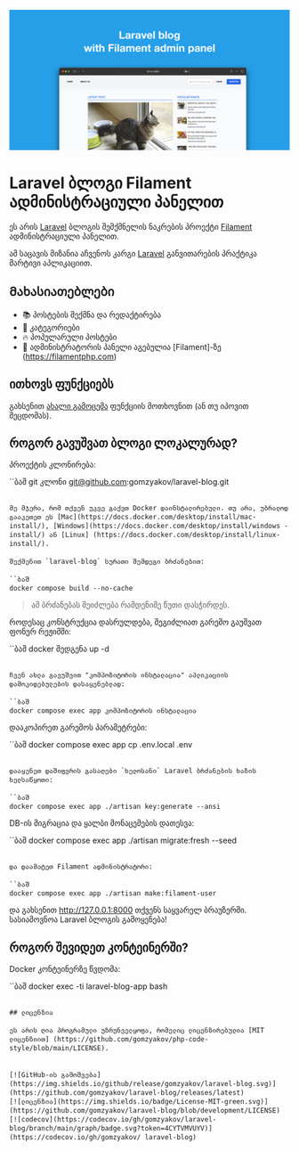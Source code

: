 ![Laravel ბლოგი Filament-ის ადმინისტრაციული პანელით](./docs/social-preview-en.png)

# Laravel ბლოგი Filament ადმინისტრაციული პანელით

ეს არის [Laravel](https://laravel.com) ბლოგის შემქმნელის ნაკრების პროექტი [Filament](https://filamentphp.com) ადმინისტრაციული პანელით.

ამ საცავის მიზანია აჩვენოს კარგი [Laravel](https://laravel.com) განვითარების პრაქტიკა მარტივი აპლიკაციით.

## Მახასიათებლები

- 📚 პოსტების შექმნა და რედაქტირება
- 🥑 კატეგორიები
- :fire: პოპულარული პოსტები
- :hatched_chick: ადმინისტრატორის პანელი აგებულია [Filament]-ზე (https://filamentphp.com)

## ითხოვს ფუნქციებს

გახსენით [ახალი გამოცემა](https://github.com/gomzyakov/laravel-blog/issues/new) ფუნქციის მოთხოვნით (ან თუ იპოვით შეცდომას).

## როგორ გავუშვათ ბლოგი ლოკალურად?

პროექტის კლონირება:

``ბაშ
git კლონი git@github.com:gomzyakov/laravel-blog.git
```

მე მჯერა, რომ თქვენ უკვე გაქვთ Docker დაინსტალირებული. თუ არა, უბრალოდ გააკეთეთ ეს [Mac](https://docs.docker.com/desktop/install/mac-install/), [Windows](https://docs.docker.com/desktop/install/windows -install/) ან [Linux] (https://docs.docker.com/desktop/install/linux-install/).

შექმენით `laravel-blog` სურათი შემდეგი ბრძანებით:

``ბაშ
docker compose build --no-cache
```

>ამ ბრძანებას შეიძლება რამდენიმე წუთი დასჭირდეს.

როდესაც კონსტრუქცია დასრულდება, შეგიძლიათ გარემო გაუშვათ ფონურ რეჟიმში:

``ბაშ
docker შედგენა up -d
```

ჩვენ ახლა გავუშვით "კომპოზიტორის ინსტალაცია" აპლიკაციის დამოკიდებულების დასაყენებლად:

``ბაშ
docker compose exec app კომპოზიტორის ინსტალაცია
```

დააკოპირეთ გარემოს პარამეტრები:

``ბაშ
docker compose exec app cp .env.local .env
```

დააყენეთ დაშიფვრის გასაღები `ხელოსანი` Laravel ბრძანების ხაზის ხელსაწყოთი:

``ბაშ
docker compose exec app ./artisan key:generate --ansi
```

DB-ის მიგრაცია და ყალბი მონაცემების დათესვა:

``ბაშ
docker compose exec app ./artisan migrate:fresh --seed
```

და დაამატეთ Filament ადმინისტრატორი:

``ბაშ
docker compose exec app ./artisan make:filament-user
```

და გახსენით http://127.0.0.1:8000 თქვენს საყვარელ ბრაუზერში. სასიამოვნოა Laravel ბლოგის გამოყენება!

## როგორ შევიდეთ კონტეინერში?

Docker კონტეინერზე წვდომა:

``ბაშ
docker exec -ti laravel-blog-app bash
```

## ლიცენზია

ეს არის ღია პროგრამული უზრუნველყოფა, რომელიც ლიცენზირებულია [MIT ლიცენზიით] (https://github.com/gomzyakov/php-code-style/blob/main/LICENSE).


[![GitHub-ის გამოშვება](https://img.shields.io/github/release/gomzyakov/laravel-blog.svg)](https://github.com/gomzyakov/laravel-blog/releases/latest)
[![ლიცენზია](https://img.shields.io/badge/License-MIT-green.svg)](https://github.com/gomzyakov/laravel-blog/blob/development/LICENSE)
[![codecov](https://codecov.io/gh/gomzyakov/laravel-blog/branch/main/graph/badge.svg?token=4CYTVMVUYV)](https://codecov.io/gh/gomzyakov/ laravel-blog)